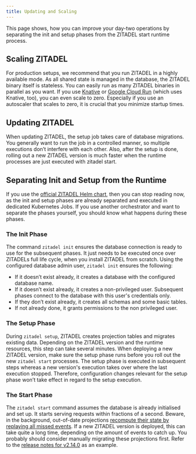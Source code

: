 ```yaml
---
title: Updating and Scaling
---
```


This page shows, how you can improve your day-two operations
by separating the init and setup phases from the ZITADEL start runtime process.

## Scaling ZITADEL

For production setups, we recommend that you run  ZITADEL in a highly available mode.
As all shared state is managed in the database,
the ZITADEL binary itself is stateless.
You can easily run as many ZITADEL binaries in parallel as you want.
If you use [Knative](/docs/self-hosting/deploy/knative)
or [Google Cloud Run](https://cloud.google.com/run) (which uses Knative, too),
you can even scale to zero.
Especially if you use an autoscaler that scales to zero,
it is crucial that you minimize startup times.

## Updating ZITADEL

When updating ZITADEL, the setup job takes care of database migrations.
You generally want to run the job in a controlled manner,
so multiple executions don’t interfere with each other.
Also, after the setup is done,
rolling out a new ZITADEL version is much faster
when the runtime processes are just executed with zitadel start.

## Separating Init and Setup from the Runtime

If you use the [official ZITADEL Helm chart](/docs/self-hosting/deploy/kubernetes),
then you can stop reading now,
as the init and setup phases are already separated and executed in dedicated Kubernetes Jobs.
If you use another orchestrator and want to separate the phases yourself,
you should know what happens during these phases.

### The Init Phase

The command `zitadel init` ensures the database connection is ready to use for the subsequent phases.
It just needs to be executed once over ZITADELs full life cycle,
when you install ZITADEL from scratch.
Using the configured database admin user, `zitadel init` ensures the following:
- If it doesn’t exist already, it creates a database with the configured database name.
- If it doesn’t exist already, it creates a non-privileged user.
  Subsequent phases connect to the database with this user's credentials only.
- If they don’t exist already, it creates all schemas and some basic tables.
- If not already done, it grants permissions to the non privileged user.

### The Setup Phase

During `zitadel setup`, ZITADEL creates projection tables and migrates existing data.
Depending on the ZITADEL version and the runtime resources,
this step can take several minutes.
When deploying a new ZITADEL version,
make sure the setup phase runs before you roll out the new `zitadel start` processes.
The setup phase is executed in subsequent steps
whereas a new version's execution takes over where the last execution stopped.
Therefore, configuration changes relevant for the setup phase won’t take effect in regard to the setup execution.

### The Start Phase

The `zitadel start` command assumes the database is already initialised and set up.
It starts serving requests within fractions of a second.
Beware, in the background, out-of-date projections
[recompute their state by replaying all missed events](/docs/concepts/eventstore/implementation#projections).
If a new ZITADEL version is deployed, this can take quite a long time,
depending on the amount of events to catch up.
You probably should consider manually migrating these projections first.
Refer to the [release notes for v2.14.0](https://github.com/zitadel/zitadel/releases/tag/v2.14.0) as an example.
